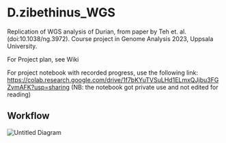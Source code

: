 # D.zibethinus_WGS
Replication of WGS analysis of Durian, from paper by Teh et. al. (doi:10.1038/ng.3972). Course project in Genome Analysis 2023, Uppsala University.

For Project plan, see Wiki

For project notebook with recorded progress, use the following link: https://colab.research.google.com/drive/1f7bKYuTVSuLHd1ELmxQJjbu3FGZvmAFK?usp=sharing (NB: the notebook got private use and not edited for reading)

## Workflow
![Untitled Diagram](https://github.com/Cleiti/D.zibethinus_WGS/assets/52427029/b418340b-bb69-4595-b97e-a5de6f699aed)

